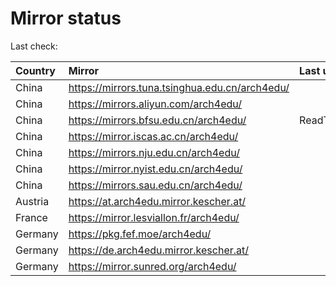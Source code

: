 <script src="./time.js"></script>
# Mirror status
Last check: <script type="text/javascript">localize(1697987808.3888366);</script>

|Country|Mirror|Last update|
|:------|:-----|:----------|
|China|https://mirrors.tuna.tsinghua.edu.cn/arch4edu/|<script type="text/javascript">localize(1697956132);</script>|
|China|https://mirrors.aliyun.com/arch4edu/|<script type="text/javascript">localize(1697956132);</script>|
|China|https://mirrors.bfsu.edu.cn/arch4edu/|ReadTimeout|
|China|https://mirror.iscas.ac.cn/arch4edu/|<script type="text/javascript">localize(1697956132);</script>|
|China|https://mirrors.nju.edu.cn/arch4edu/|<script type="text/javascript">localize(1697912978);</script>|
|China|https://mirror.nyist.edu.cn/arch4edu/|<script type="text/javascript">localize(1697956132);</script>|
|China|https://mirrors.sau.edu.cn/arch4edu/|<script type="text/javascript">localize(1697956132);</script>|
|Austria|https://at.arch4edu.mirror.kescher.at/|<script type="text/javascript">localize(1697956132);</script>|
|France|https://mirror.lesviallon.fr/arch4edu/|<script type="text/javascript">localize(1697956132);</script>|
|Germany|https://pkg.fef.moe/arch4edu/|<script type="text/javascript">localize(1697956132);</script>|
|Germany|https://de.arch4edu.mirror.kescher.at/|<script type="text/javascript">localize(1697956132);</script>|
|Germany|https://mirror.sunred.org/arch4edu/|<script type="text/javascript">localize(1697956132);</script>|

<script src="./tablefilter/tablefilter.js"></script>
<script src="./table.js"></script>
